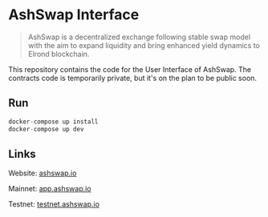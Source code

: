 # AshSwap Interface

> AshSwap is a decentralized exchange following stable swap model with the aim to expand liquidity and bring enhanced yield dynamics to Elrond blockchain.

This repository contains the code for the User Interface of AshSwap. The contracts code is temporarily private, but it's on the plan to be public soon.

## Run

```javascript
docker-compose up install
docker-compose up dev
```

## Links

Website: [ashswap.io](https://ashswap.io)

Mainnet: [app.ashswap.io](https://app.ashswap.io)

Testnet: [testnet.ashswap.io](https://testnet.ashswap.io)
